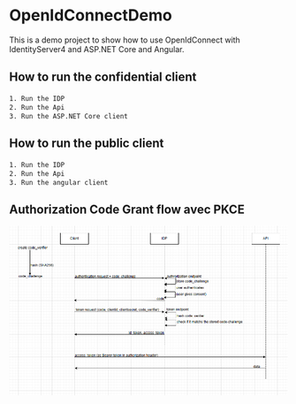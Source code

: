 # OpenIdConnectDemo

This is a demo project to show how to use OpenIdConnect with IdentityServer4 and ASP.NET Core and Angular.

## How to run the confidential client
	1. Run the IDP
	2. Run the Api
	3. Run the ASP.NET Core client

## How to run the public client
	1. Run the IDP
	2. Run the Api
	3. Run the angular client

## Authorization Code Grant flow avec PKCE



![screenshot](authorization_code_flow.png)
